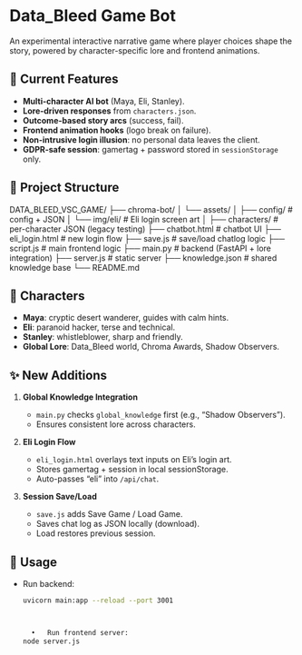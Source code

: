 # Data_Bleed Game Bot

An experimental interactive narrative game where player choices shape the story, powered by character-specific lore and frontend animations.

## 🚀 Current Features
- **Multi-character AI bot** (Maya, Eli, Stanley).
- **Lore-driven responses** from `characters.json`.
- **Outcome-based story arcs** (success, fail).
- **Frontend animation hooks** (logo break on failure).
- **Non-intrusive login illusion**: no personal data leaves the client.
- **GDPR-safe session**: gamertag + password stored in `sessionStorage` only.

## 📂 Project Structure



DATA_BLEED_VSC_GAME/
├── chroma-bot/
│   └── assets/
│       ├── config/              # config + JSON
│       └── img/eli/             # Eli login screen art
│
├── characters/                  # per-character JSON (legacy testing)
├── chatbot.html                 # chatbot UI
├── eli_login.html               # new login flow
├── save.js                      # save/load chatlog logic
├── script.js                    # main frontend logic
├── main.py                      # backend (FastAPI + lore integration)
├── server.js                    # static server
├── knowledge.json               # shared knowledge base
└── README.md



## 🧩 Characters
- **Maya**: cryptic desert wanderer, guides with calm hints.
- **Eli**: paranoid hacker, terse and technical.
- **Stanley**: whistleblower, sharp and friendly.
- **Global Lore**: Data_Bleed world, Chroma Awards, Shadow Observers.

## ✨ New Additions
1. **Global Knowledge Integration**  
   - `main.py` checks `global_knowledge` first (e.g., “Shadow Observers”).  
   - Ensures consistent lore across characters.

2. **Eli Login Flow**  
   - `eli_login.html` overlays text inputs on Eli’s login art.  
   - Stores gamertag + session in local sessionStorage.  
   - Auto-passes “eli” into `/api/chat`.  

3. **Session Save/Load**  
   - `save.js` adds Save Game / Load Game.  
   - Saves chat log as JSON locally (download).  
   - Load restores previous session.  

## 🔑 Usage
- Run backend:
  ```bash
  uvicorn main:app --reload --port 3001



	•	Run frontend server:
  node server.js



